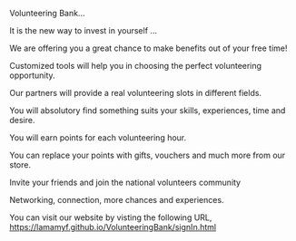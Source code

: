 Volunteering Bank...

It is the new way to invest in yourself ... 

We are offering you a great chance to make benefits out of your free time!

Customized tools will help you in choosing the perfect volunteering opportunity.

Our partners will provide a real volunteering slots in different fields.

You will absolutory find something suits your skills, experiences, time and desire. 

You will earn points for each volunteering hour.

You can replace your points with gifts, vouchers and much more from our store. 

Invite your friends and join the national volunteers community 

 Networking, connection, more chances and experiences.

You can visit our website by visting the following URL, https://lamamyf.github.io/VolunteeringBank/signIn.html
